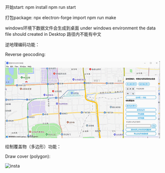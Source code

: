 <!--
 * @Author: 陈德立*******419287484@qq.com
 * @Date: 2022-03-15 18:34:04
 * @LastEditTime: 2022-03-16 10:48:47
 * @LastEditors: 陈德立*******419287484@qq.com
 * @Github: https://github.com/Alan1034
 * @Description: 
 * @FilePath: \desktop-map\readme.md
 * 
-->
开始start:
npm install
npm run start

打包package:
npx electron-forge import
npm run make 

windows环境下数据文件会生成到桌面
under windows environment the data file should created in Desktop
路径内不能有中文

逆地理编码功能：

Reverse geocoding:

![insta](https://raw.githubusercontent.com/Alan1034/PicturesServer/main/PicGo_imgs/202206271221764.gif)



绘制覆盖物（多边形）功能：

Draw cover (polygon):

![insta](https://raw.githubusercontent.com/Alan1034/PicturesServer/main/PicGo_imgs/202206281142003.gif)